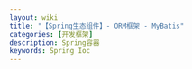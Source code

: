 ```yaml
---
layout: wiki
title: "【Spring生态组件】- ORM框架 - MyBatis"
categories: [开发框架]
description: Spring容器
keywords: Spring Ioc
---
```

